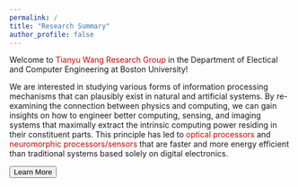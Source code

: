 ```yaml
---
permalink: /
title: "Research Summary"
author_profile: false
---
```


Welcome to <span style="color: #cc0000;">Tianyu Wang Research Group</span> in the Department of Electical and Computer Engineering at Boston University!

We are interested in studying various forms of information processing mechanisms that can plausibly exist in natural and artificial systems. By re-examining the connection between physics and computing, we can gain insights on how to engineer better computing, sensing, and imaging systems that maximally extract the intrinsic computing power residing in their constituent parts. This principle has led to <span style="color: #cc0000;">optical processors</span> and <span style="color: #cc0000;">neuromorphic processors/sensors</span> that are faster and more energy efficient than traditional systems based solely on digital electronics. 

<button name="button" onclick="https://tyw-lab.github.io/research/">Learn More</button>
